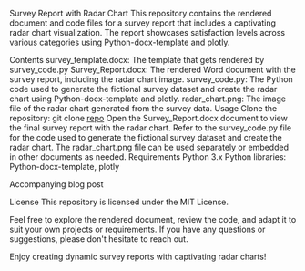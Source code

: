 Survey Report with Radar Chart
This repository contains the rendered document and code files for a survey report that includes a captivating radar chart visualization. 
The report showcases satisfaction levels across various categories using Python-docx-template and plotly.

Contents
survey_template.docx: The template that gets rendered by survey_code.py
Survey_Report.docx: The rendered Word document with the survey report, including the radar chart image.
survey_code.py: The Python code used to generate the fictional survey dataset and create the radar chart using Python-docx-template and plotly.
radar_chart.png: The image file of the radar chart generated from the survey data.
Usage
Clone the repository: git clone [repo](https://github.com/Lukas-Forst/Blogposts/new/main/May.git)
Open the Survey_Report.docx document to view the final survey report with the radar chart.
Refer to the survey_code.py file for the code used to generate the fictional survey dataset and create the radar chart.
The radar_chart.png file can be used separately or embedded in other documents as needed.
Requirements
Python 3.x
Python libraries: Python-docx-template, plotly

Accompanying blog post

License
This repository is licensed under the MIT License.

Feel free to explore the rendered document, review the code, and adapt it to suit your own projects or requirements. If you have any questions or suggestions, please don't hesitate to reach out.

Enjoy creating dynamic survey reports with captivating radar charts!
